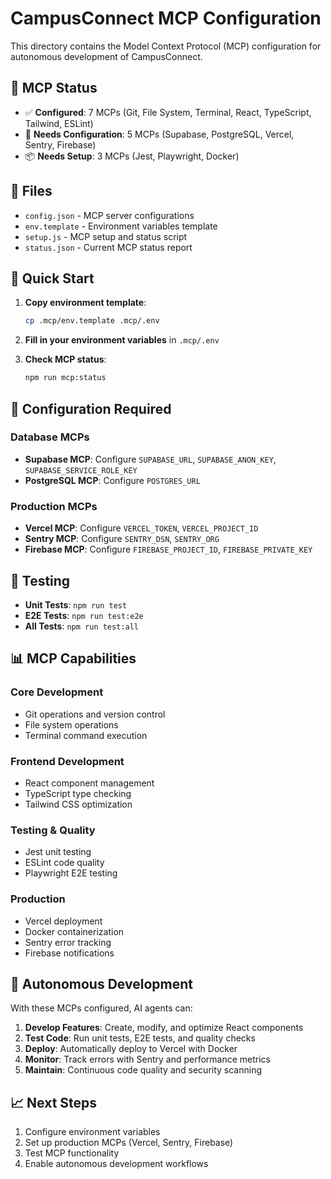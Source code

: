 # CampusConnect MCP Configuration

This directory contains the Model Context Protocol (MCP) configuration for autonomous development of CampusConnect.

## 🎯 MCP Status

- ✅ **Configured**: 7 MCPs (Git, File System, Terminal, React, TypeScript, Tailwind, ESLint)
- 🔧 **Needs Configuration**: 5 MCPs (Supabase, PostgreSQL, Vercel, Sentry, Firebase)
- 📦 **Needs Setup**: 3 MCPs (Jest, Playwright, Docker)

## 📁 Files

- `config.json` - MCP server configurations
- `env.template` - Environment variables template
- `setup.js` - MCP setup and status script
- `status.json` - Current MCP status report

## 🚀 Quick Start

1. **Copy environment template**:
   ```bash
   cp .mcp/env.template .mcp/.env
   ```

2. **Fill in your environment variables** in `.mcp/.env`

3. **Check MCP status**:
   ```bash
   npm run mcp:status
   ```

## 🔧 Configuration Required

### Database MCPs
- **Supabase MCP**: Configure `SUPABASE_URL`, `SUPABASE_ANON_KEY`, `SUPABASE_SERVICE_ROLE_KEY`
- **PostgreSQL MCP**: Configure `POSTGRES_URL`

### Production MCPs
- **Vercel MCP**: Configure `VERCEL_TOKEN`, `VERCEL_PROJECT_ID`
- **Sentry MCP**: Configure `SENTRY_DSN`, `SENTRY_ORG`
- **Firebase MCP**: Configure `FIREBASE_PROJECT_ID`, `FIREBASE_PRIVATE_KEY`

## 🧪 Testing

- **Unit Tests**: `npm run test`
- **E2E Tests**: `npm run test:e2e`
- **All Tests**: `npm run test:all`

## 📊 MCP Capabilities

### Core Development
- Git operations and version control
- File system operations
- Terminal command execution

### Frontend Development
- React component management
- TypeScript type checking
- Tailwind CSS optimization

### Testing & Quality
- Jest unit testing
- ESLint code quality
- Playwright E2E testing

### Production
- Vercel deployment
- Docker containerization
- Sentry error tracking
- Firebase notifications

## 🔄 Autonomous Development

With these MCPs configured, AI agents can:

1. **Develop Features**: Create, modify, and optimize React components
2. **Test Code**: Run unit tests, E2E tests, and quality checks
3. **Deploy**: Automatically deploy to Vercel with Docker
4. **Monitor**: Track errors with Sentry and performance metrics
5. **Maintain**: Continuous code quality and security scanning

## 📈 Next Steps

1. Configure environment variables
2. Set up production MCPs (Vercel, Sentry, Firebase)
3. Test MCP functionality
4. Enable autonomous development workflows

